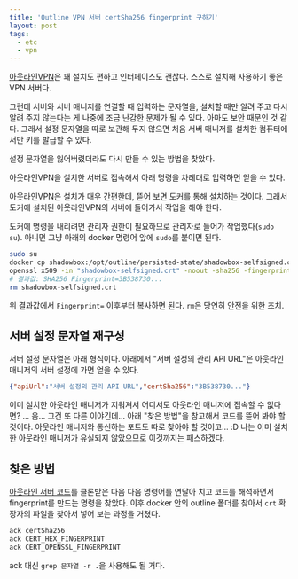 ```yaml
---
title: 'Outline VPN 서버 certSha256 fingerprint 구하기'
layout: post
tags: 
  - etc
  - vpn
---
```


[아웃라인VPN](https://getoutline.org/)은 꽤 설치도 편하고 인터페이스도 괜찮다. 스스로 설치해 사용하기 좋은 VPN 서버다.

그런데 서버와 서버 매니저를 연결할 때 입력하는 문자열을, 설치할 때만 알려 주고 다시 알려 주지 않는다는 게 나중에 조금 난감한 문제가 될 수 있다. 아마도 보안 때문인 것 같다. 그래서 설정 문자열을 따로 보관해 두지 않으면 처음 서버 매니저를 설치한 컴퓨터에서만 키를 발급할 수 있다.

설정 문자열을 잃어버렸더라도 다시 만들 수 있는 방법을 찾았다.

아웃라인VPN을 설치한 서버로 접속해서 아래 명령을 차례대로 입력하면 얻을 수 있다. 

아웃라인VPN은 설치가 매우 간편한데, 뜯어 보면 도커를 통해 설치하는 것이다. 그래서 도커에 설치된 아웃라인VPN의 서버에 들어가서 작업을 해야 한다. 

도커에 명령을 내리려면 관리자 권한이 필요하므로 관리자로 들어가 작업했다(`sudo su`). 아니면 그냥 아래의 docker 명령어 앞에 `sudo`를 붙이면 된다.

~~~ bash
sudo su
docker cp shadowbox:/opt/outline/persisted-state/shadowbox-selfsigned.crt .
openssl x509 -in "shadowbox-selfsigned.crt" -noout -sha256 -fingerprint | tr --delete :
# 결과값: SHA256 Fingerprint=3B538730...
rm shadowbox-selfsigned.crt
~~~

위 결과값에서 `Fingerprint=` 이후부터 복사하면 된다. `rm`은 당연히 안전을 위한 조치.

## 서버 설정 문자열 재구성

서버 설정 문자열은 아래 형식이다. 아래에서 "서버 설정의 관리 API URL"은 아웃라인 매니저의 서버 설정에 가면 얻을 수 있다.

~~~ json
{"apiUrl":"서버 설정의 관리 API URL","certSha256":"3B538730..."}
~~~

이미 설치한 아웃라인 매니저가 지워져서 어디서도 아웃라인 매니저에 접속할 수 없다면? ... 음... 그건 또 다른 이야긴데... 아래 "찾은 방법"을 참고해서 코드를 뜯어 봐야 할 것이다. 아웃라인 매니저와 통신하는 포트도 따로 찾아야 할 것이고... :D 나는 이미 설치한 아웃라인 매니저가 유실되지 않았으므로 이것까지는 패스하겠다.

## 찾은 방법

[아웃라인 서버 코드](https://github.com/Jigsaw-Code/outline-server)를 클론받은 다음 다음 명령어를 연달아 치고 코드를 해석하면서 fingerprint를 만드는 명령을 찾았다. 이후 docker 안의 outline 폴더를 찾아서 `crt` 확장자의 파일을 찾아서 넣어 보는 과정을 거쳤다.

~~~ bash
ack certSha256
ack CERT_HEX_FINGERPRINT
ack CERT_OPENSSL_FINGERPRINT
~~~

ack 대신 `grep 문자열 -r .`을 사용해도 될 거다.